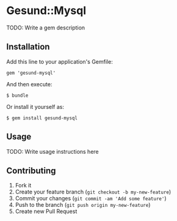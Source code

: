 # Gesund::Mysql

TODO: Write a gem description

## Installation

Add this line to your application's Gemfile:

    gem 'gesund-mysql'

And then execute:

    $ bundle

Or install it yourself as:

    $ gem install gesund-mysql

## Usage

TODO: Write usage instructions here

## Contributing

1. Fork it
2. Create your feature branch (`git checkout -b my-new-feature`)
3. Commit your changes (`git commit -am 'Add some feature'`)
4. Push to the branch (`git push origin my-new-feature`)
5. Create new Pull Request
